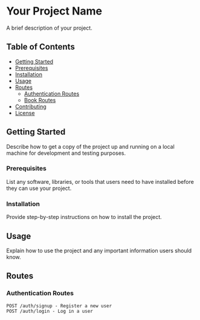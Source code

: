 # Your Project Name

A brief description of your project.

## Table of Contents
- [Getting Started](#getting-started)
- [Prerequisites](#prerequisites)
- [Installation](#installation)
- [Usage](#usage)
- [Routes](#routes)
  - [Authentication Routes](#authentication-routes)
  - [Book Routes](#book-routes)
- [Contributing](#contributing)
- [License](#license)

## Getting Started

Describe how to get a copy of the project up and running on a local machine for development and testing purposes.

### Prerequisites

List any software, libraries, or tools that users need to have installed before they can use your project.

### Installation

Provide step-by-step instructions on how to install the project.

## Usage

Explain how to use the project and any important information users should know.

## Routes

### Authentication Routes

```plaintext
POST /auth/signup - Register a new user
POST /auth/login - Log in a user
